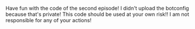 Have fun with the code of the second episode!
I didn't upload the botconfig because that's private!
This code should be used at your own risk!! I am not responsible for any of your actions!
